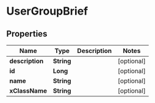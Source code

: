 # UserGroupBrief

## Properties
Name | Type | Description | Notes
------------ | ------------- | ------------- | -------------
**description** | **String** |  |  [optional]
**id** | **Long** |  |  [optional]
**name** | **String** |  |  [optional]
**xClassName** | **String** |  |  [optional]
